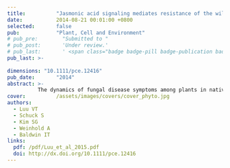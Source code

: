 ```yaml
---
title:          "Jasmonic acid signaling mediates resistance of the wild tobacco <em>Nicotiana attenuata</em> to its native <em>Fusarium</em> but not <em>Alternaria</em> fungal pathogens"
date:           2014-08-21 00:01:00 +0800
selected:       false
pub:            "Plant, Cell and Environment"
# pub_pre:        "Submitted to "
# pub_post:       'Under review.'
# pub_last:       ' <span class="badge badge-pill badge-publication badge-success">Spotlight</span>'
pub_last: >- 
              
dimensions: "10.1111/pce.12416"
pub_date:       "2014"
abstract: >-
          The dynamics of fungal disease symptoms among plants in native populations may be explained by a complex interplay of phytohormone responses to attack by multiple pathogens.
cover:          /assets/images/covers/cover_phyto.jpg
authors:
  - Luu VT
  - Schuck S
  - Kim SG
  - Weinhold A
  - Baldwin IT
links:
  pdf: /pdf/Luu_et_al_2015.pdf
  doi: http://dx.doi.org/10.1111/pce.12416
---
```

